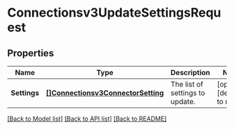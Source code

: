 # Connectionsv3UpdateSettingsRequest

## Properties
Name | Type | Description | Notes
------------ | ------------- | ------------- | -------------
**Settings** | [**[]Connectionsv3ConnectorSetting**](connectionsv3ConnectorSetting.md) | The list of settings to update. | [optional] [default to null]

[[Back to Model list]](../README.md#documentation-for-models) [[Back to API list]](../README.md#documentation-for-api-endpoints) [[Back to README]](../README.md)

